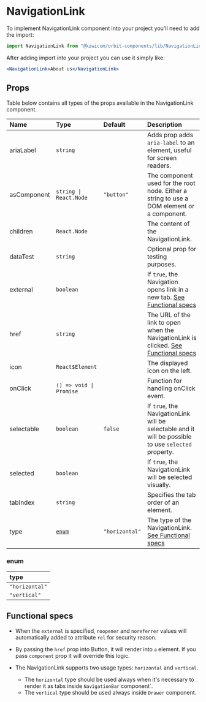 # NavigationLink
To implement NavigationLink component into your project you'll need to add the import:
```jsx
import NavigationLink from "@kiwicom/orbit-components/lib/NavigationLink";
```
After adding import into your project you can use it simply like:
```jsx
<NavigationLink>About us</NavigationLink>
```
## Props
Table below contains all types of the props available in the NavigationLink component.

| Name          | Type                              | Default         | Description                      |
| :------------ | :-------------------------------- | :-------------- | :------------------------------- |
| ariaLabel     | `string`                          |                 | Adds prop adds `aria-label` to an element, useful for screen readers.
| asComponent   | `string \| React.Node`            | `"button"`      | The component used for the root node. Either a string to use a DOM element or a component.
| children      | `React.Node`                      |                 | The content of the NavigationLink.
| dataTest      | `string`                          |                 | Optional prop for testing purposes.
| external      | `boolean`                         |                 | If `true`, the Navigation opens link in a new tab. [See Functional specs](#functional-specs)
| href          | `string`                          |                 | The URL of the link to open when the NavigationLink is clicked. [See Functional specs](#functional-specs)
| icon          | `React$Element`                   |                 | The displayed icon on the left.
| onClick       | `() => void \| Promise`           |                 | Function for handling onClick event.
| selectable    | `boolean`                         | `false`         | If `true`, the NavigationLink will be selectable and it will be possible to use `selected` property.
| selected      | `boolean`                         |                 | If `true`, the NavigationLink will be selected visually.
| tabIndex      | `string`                          |                 | Specifies the tab order of an element.
| type          | [`enum`](#enum)                   | `"horizontal"`  | The type of the NavigationLink. [See Functional specs](#functional-specs)

### enum

| type            |
| :-------------- |
| `"horizontal"`  |
| `"vertical"`    |

## Functional specs
* When the `external` is specified, `noopener` and `noreferrer` values will automatically added to attribute `rel` for security reason.

* By passing the `href` prop into Button, it will render into `a` element. If you pass `component` prop it will override this logic.

* The NavigationLink supports two usage types: `horizontal` and `vertical`.

  * The `horizontal` type should be used always when it's necessary to render it as tabs inside `NavigationBar` component`.
  * The `vertical` type should be used always inside `Drawer` component.
